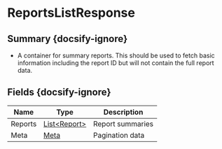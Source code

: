 # ReportsListResponse

## Summary {docsify-ignore}
* A container for summary reports. This should be used to fetch basic information including the report ID but will not contain the full report data.

## Fields {docsify-ignore}

| Name  | Type | Description |
|---|---|---|
| Reports | [List&lt;Report&gt;](report.md) | Report summaries |
| Meta | [Meta](meta.md) | Pagination data |

